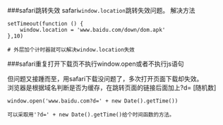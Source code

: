 ###safari跳转失效
safari<code>window.location</code>跳转失效问题。
解决方法
``````
setTimeout(function () {
	window.location = 'www.baidu.com/down/dom.apk'
},10)

# 外层加个计时器就可以解决window.location失效
``````

###safari重复打开下载页不执行window.open或者不执行js语句

但问题又接踵而至，用safari下载没问题了，多次打开页面下载却失效。</br>
浏览器是根据域名判断是否为缓存，在跳转页面的链接后面加上?d= [随机数]
```````
window.open('www.baidu.com?d=' + new Date().getTime())

可以采取用'?d=' + new Date().getTime()给个时间函数的方法。
```````


